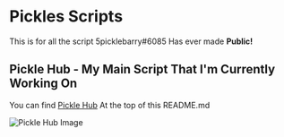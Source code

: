 # Pickles Scripts

This is for all the script 5picklebarry#6085 Has ever made **Public!**

## Pickle Hub - My Main Script That I'm Currently Working On

You can find [Pickle Hub](https://github.com/5Picklebarry/Scripts/tree/main/Pickle-Hub) At the top of this README.md

![Pickle Hub Image](https://cdn.discordapp.com/attachments/962537097556819999/1076705335701680168/image.png)

